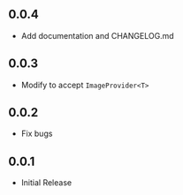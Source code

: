 ## 0.0.4

* Add documentation and CHANGELOG.md

## 0.0.3

* Modify to accept `ImageProvider<T>`

## 0.0.2

* Fix bugs

## 0.0.1

* Initial Release
